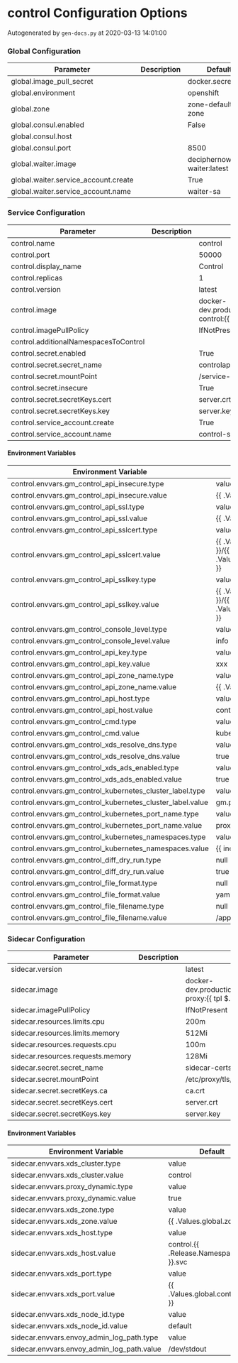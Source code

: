 # control Configuration Options

Autogenerated by `gen-docs.py` at 2020-03-13 14:01:00

### Global Configuration

| Parameter                            | Description | Default                       |
|--------------------------------------|-------------|-------------------------------|
| global.image_pull_secret             |             | docker.secret                 |
| global.environment                   |             | openshift                     |
| global.zone                          |             | zone-default-zone             |
| global.consul.enabled                |             | False                         |
| global.consul.host                   |             |                               |
| global.consul.port                   |             | 8500                          |
| global.waiter.image                  |             | deciphernow/k8s-waiter:latest |
| global.waiter.service_account.create |             | True                          |
| global.waiter.service_account.name   |             | waiter-sa                     |

### Service Configuration

| Parameter                             | Description | Default                                                                                     |
|---------------------------------------|-------------|---------------------------------------------------------------------------------------------|
| control.name                          |             | control                                                                                     |
| control.port                          |             | 50000                                                                                       |
| control.display_name                  |             | Control                                                                                     |
| control.replicas                      |             | 1                                                                                           |
| control.version                       |             | latest                                                                                      |
| control.image                         |             | docker-dev.production.deciphernow.com/deciphernow/gm-control:{{ $.Values.control.version }} |
| control.imagePullPolicy               |             | IfNotPresent                                                                                |
| control.additionalNamespacesToControl |             |                                                                                             |
| control.secret.enabled                |             | True                                                                                        |
| control.secret.secret_name            |             | controlapitls                                                                               |
| control.secret.mountPoint             |             | /service-certs                                                                              |
| control.secret.insecure               |             | True                                                                                        |
| control.secret.secretKeys.cert        |             | server.crt                                                                                  |
| control.secret.secretKeys.key         |             | server.key                                                                                  |
| control.service_account.create        |             | True                                                                                        |
| control.service_account.name          |             | control-sa                                                                                  |

#### Environment Variables

| Environment Variable                                      | Default                                                                              |
|-----------------------------------------------------------|--------------------------------------------------------------------------------------|
| control.envvars.gm_control_api_insecure.type              | value                                                                                |
| control.envvars.gm_control_api_insecure.value             | {{ .Values.control.secret.insecure }}                                                |
| control.envvars.gm_control_api_ssl.type                   | value                                                                                |
| control.envvars.gm_control_api_ssl.value                  | {{ .Values.control.secret.enabled }}                                                 |
| control.envvars.gm_control_api_sslcert.type               | value                                                                                |
| control.envvars.gm_control_api_sslcert.value              | {{ .Values.control.secret.mountPoint }}/{{ .Values.control.secret.secretKeys.cert }} |
| control.envvars.gm_control_api_sslkey.type                | value                                                                                |
| control.envvars.gm_control_api_sslkey.value               | {{ .Values.control.secret.mountPoint }}/{{ .Values.control.secret.secretKeys.key }}  |
| control.envvars.gm_control_console_level.type             | value                                                                                |
| control.envvars.gm_control_console_level.value            | info                                                                                 |
| control.envvars.gm_control_api_key.type                   | value                                                                                |
| control.envvars.gm_control_api_key.value                  | xxx                                                                                  |
| control.envvars.gm_control_api_zone_name.type             | value                                                                                |
| control.envvars.gm_control_api_zone_name.value            | {{ .Values.global.zone }}                                                            |
| control.envvars.gm_control_api_host.type                  | value                                                                                |
| control.envvars.gm_control_api_host.value                 | control-api:5555                                                                     |
| control.envvars.gm_control_cmd.type                       | value                                                                                |
| control.envvars.gm_control_cmd.value                      | kubernetes                                                                           |
| control.envvars.gm_control_xds_resolve_dns.type           | value                                                                                |
| control.envvars.gm_control_xds_resolve_dns.value          | true                                                                                 |
| control.envvars.gm_control_xds_ads_enabled.type           | value                                                                                |
| control.envvars.gm_control_xds_ads_enabled.value          | true                                                                                 |
| control.envvars.gm_control_kubernetes_cluster_label.type  | value                                                                                |
| control.envvars.gm_control_kubernetes_cluster_label.value | gm.proxy                                                                             |
| control.envvars.gm_control_kubernetes_port_name.type      | value                                                                                |
| control.envvars.gm_control_kubernetes_port_name.value     | proxy                                                                                |
| control.envvars.gm_control_kubernetes_namespaces.type     | value                                                                                |
| control.envvars.gm_control_kubernetes_namespaces.value    | {{ include "control.namespaces" . }}                                                 |
| control.envvars.gm_control_diff_dry_run.type              | null                                                                                 |
| control.envvars.gm_control_diff_dry_run.value             | true                                                                                 |
| control.envvars.gm_control_file_format.type               | null                                                                                 |
| control.envvars.gm_control_file_format.value              | yaml                                                                                 |
| control.envvars.gm_control_file_filename.type             | null                                                                                 |
| control.envvars.gm_control_file_filename.value            | /app/routes.yaml                                                                     |

### Sidecar Configuration

| Parameter                         | Description | Default                                                                                         |
|-----------------------------------|-------------|-------------------------------------------------------------------------------------------------|
| sidecar.version                   |             | latest                                                                                          |
| sidecar.image                     |             | docker-dev.production.deciphernow.com/deciphernow/gm-proxy:{{ tpl $.Values.sidecar.version $ }} |
| sidecar.imagePullPolicy           |             | IfNotPresent                                                                                    |
| sidecar.resources.limits.cpu      |             | 200m                                                                                            |
| sidecar.resources.limits.memory   |             | 512Mi                                                                                           |
| sidecar.resources.requests.cpu    |             | 100m                                                                                            |
| sidecar.resources.requests.memory |             | 128Mi                                                                                           |
| sidecar.secret.secret_name        |             | sidecar-certs                                                                                   |
| sidecar.secret.mountPoint         |             | /etc/proxy/tls/sidecar                                                                          |
| sidecar.secret.secretKeys.ca      |             | ca.crt                                                                                          |
| sidecar.secret.secretKeys.cert    |             | server.crt                                                                                      |
| sidecar.secret.secretKeys.key     |             | server.key                                                                                      |

#### Environment Variables

| Environment Variable                       | Default                              |
|--------------------------------------------|--------------------------------------|
| sidecar.envvars.xds_cluster.type           | value                                |
| sidecar.envvars.xds_cluster.value          | control                              |
| sidecar.envvars.proxy_dynamic.type         | value                                |
| sidecar.envvars.proxy_dynamic.value        | true                                 |
| sidecar.envvars.xds_zone.type              | value                                |
| sidecar.envvars.xds_zone.value             | {{ .Values.global.zone }}            |
| sidecar.envvars.xds_host.type              | value                                |
| sidecar.envvars.xds_host.value             | control.{{ .Release.Namespace }}.svc |
| sidecar.envvars.xds_port.type              | value                                |
| sidecar.envvars.xds_port.value             | {{ .Values.global.control.port }}    |
| sidecar.envvars.xds_node_id.type           | value                                |
| sidecar.envvars.xds_node_id.value          | default                              |
| sidecar.envvars.envoy_admin_log_path.type  | value                                |
| sidecar.envvars.envoy_admin_log_path.value | /dev/stdout                          |

